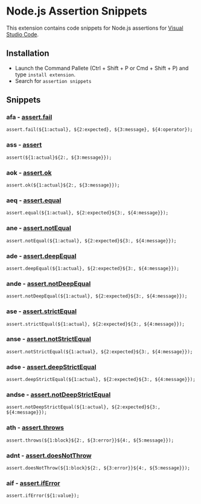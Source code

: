 # Node.js Assertion Snippets

This extension contains code snippets for Node.js assertions for [Visual Studio Code](https://code.visualstudio.com/).

## Installation

* Launch the Command Pallete (Ctrl + Shift + P or Cmd + Shift + P) and type `install extension`.
* Search for `assertion snippets`

## Snippets

### afa - [assert.fail](https://nodejs.org/api/assert.html#assert_assert_fail_actual_expected_message_operator)
    assert.fail(${1:actual}, ${2:expected}, ${3:message}, ${4:operator});

### ass - [assert](https://nodejs.org/api/assert.html#assert_assert_value_message_assert_ok_value_message)
    assert(${1:actual}${2:, ${3:message}});

### aok - [assert.ok](https://nodejs.org/api/assert.html#assert_assert_value_message_assert_ok_value_message)
    assert.ok(${1:actual}${2:, ${3:message}});

### aeq - [assert.equal](https://nodejs.org/api/assert.html#assert_assert_equal_actual_expected_message)
    assert.equal(${1:actual}, ${2:expected}${3:, ${4:message}});

### ane - [assert.notEqual](https://nodejs.org/api/assert.html#assert_assert_notequal_actual_expected_message)
    assert.notEqual(${1:actual}, ${2:expected}${3:, ${4:message}});

### ade - [assert.deepEqual](https://nodejs.org/api/assert.html#assert_assert_deepequal_actual_expected_message)
    assert.deepEqual(${1:actual}, ${2:expected}${3:, ${4:message}});

### ande - [assert.notDeepEqual](https://nodejs.org/api/assert.html#assert_assert_notdeepequal_actual_expected_message)
    assert.notDeepEqual(${1:actual}, ${2:expected}${3:, ${4:message}});

### ase - [assert.strictEqual](https://nodejs.org/api/assert.html#assert_assert_strictequal_actual_expected_message)
    assert.strictEqual(${1:actual}, ${2:expected}${3:, ${4:message}});

### anse - [assert.notStrictEqual](https://nodejs.org/api/assert.html#assert_assert_notstrictequal_actual_expected_message)
    assert.notStrictEqual(${1:actual}, ${2:expected}${3:, ${4:message}});

### adse - [assert.deepStrictEqual](https://nodejs.org/api/assert.html#assert_assert_deepstrictequal_actual_expected_message)
    assert.deepStrictEqual(${1:actual}, ${2:expected}${3:, ${4:message}});

### andse - [assert.notDeepStrictEqual](https://nodejs.org/api/assert.html#assert_assert_notdeepstrictequal_actual_expected_message)
    assert.notDeepStrictEqual(${1:actual}, ${2:expected}${3:, ${4:message}});

### ath - [assert.throws](https://nodejs.org/api/assert.html#assert_assert_throws_block_error_message)
    assert.throws(${1:block}${2:, ${3:error}}${4:, ${5:message}});

### adnt - [assert.doesNotThrow](https://nodejs.org/api/assert.html#assert_assert_doesnotthrow_block_error_message)
    assert.doesNotThrow(${1:block}${2:, ${3:error}}${4:, ${5:message}});

### aif - [assert.ifError](https://nodejs.org/api/assert.html#assert_assert_iferror_value)
    assert.ifError(${1:value});

